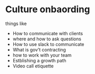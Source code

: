 # Culture onbaording

things like

- How to communicate with clients
- where and how to ask questions
- How to use slack to communicate
- What is gov't contracting
- how to work with your team
- Estblishing a growth path
- Video call etiquette
